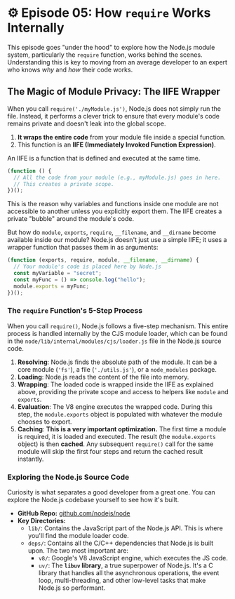 # ⚙️ Episode 05: How `require` Works Internally

This episode goes "under the hood" to explore how the Node.js module system, particularly the `require` function, works behind the scenes. Understanding this is key to moving from an average developer to an expert who knows _why_ and _how_ their code works.

## The Magic of Module Privacy: The IIFE Wrapper

When you call `require('./myModule.js')`, Node.js does not simply run the file. Instead, it performs a clever trick to ensure that every module's code remains private and doesn't leak into the global scope.

1. **It wraps the entire code** from your module file inside a special function.
2. This function is an **IIFE (Immediately Invoked Function Expression)**.

An IIFE is a function that is defined and executed at the same time.

```javascript
(function () {
  // All the code from your module (e.g., myModule.js) goes in here.
  // This creates a private scope.
})();
```

This is the reason why variables and functions inside one module are not accessible to another unless you explicitly export them. The IIFE creates a private "bubble" around the module's code.

But how do `module`, `exports`, `require`, `__filename`, and `__dirname` become available inside our module? Node.js doesn't just use a simple IIFE; it uses a wrapper function that passes them in as arguments:

```javascript
(function (exports, require, module, __filename, __dirname) {
  // Your module's code is placed here by Node.js
  const myVariable = "secret";
  const myFunc = () => console.log("hello");
  module.exports = myFunc;
})();
```

### The `require` Function's 5-Step Process

When you call `require()`, Node.js follows a five-step mechanism. This entire process is handled internally by the CJS module loader, which can be found in the `node/lib/internal/modules/cjs/loader.js` file in the Node.js source code.

1. **Resolving**: Node.js finds the absolute path of the module. It can be a core module (`'fs'`), a file (`'./utils.js'`), or a `node_modules` package.
2. **Loading**: Node.js reads the content of the file into memory.
3. **Wrapping**: The loaded code is wrapped inside the IIFE as explained above, providing the private scope and access to helpers like `module` and `exports`.
4. **Evaluation**: The V8 engine executes the wrapped code. During this step, the `module.exports` object is populated with whatever the module chooses to export.
5. **Caching**: **This is a very important optimization.** The first time a module is required, it is loaded and executed. The result (the `module.exports` object) is then **cached**. Any subsequent `require()` call for the same module will skip the first four steps and return the cached result instantly.

### Exploring the Node.js Source Code

Curiosity is what separates a good developer from a great one. You can explore the Node.js codebase yourself to see how it's built.

- **GitHub Repo:** [github.com/nodejs/node](https://github.com/nodejs/node)
- **Key Directories:**
  - `lib/`: Contains the JavaScript part of the Node.js API. This is where you'll find the module loader code.
  - `deps/`: Contains all the C/C++ dependencies that Node.js is built upon. The two most important are:
    - `v8/`: Google's V8 JavaScript engine, which executes the JS code.
    - `uv/`: The **`libuv` library**, a true superpower of Node.js. It's a C library that handles all the asynchronous operations, the event loop, multi-threading, and other low-level tasks that make Node.js so performant.
